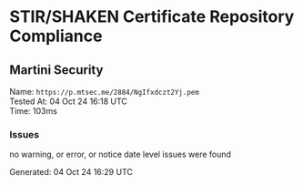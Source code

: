 # STIR/SHAKEN Certificate Repository Compliance

## Martini Security

Name: `https://p.mtsec.me/2884/NgIfxdczt2Yj.pem`\
Tested At: 04 Oct 24 16:18 UTC\
Time: 103ms

### Issues

no warning, or error, or notice date level issues were found

Generated: 04 Oct 24 16:29 UTC